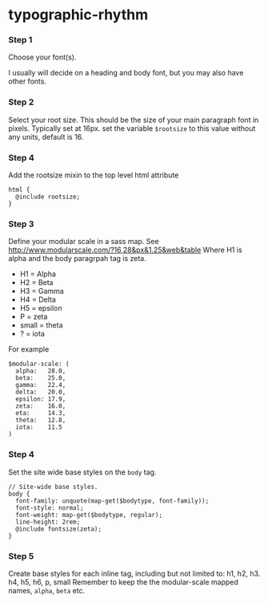 # typographic-rhythm

### Step 1

Choose your font(s).

I usually will decide on a heading and body font, but you may also have other fonts.

### Step 2

Select your root size. This should be the size of your main paragraph font in pixels. Typically set at 16px.
set the variable `$rootsize` to this value without any units, default is 16.

### Step 4
Add the rootsize mixin to the top level html attribute
```
html {
  @include rootsize;
}
```

### Step 3

Define your modular scale in a sass map. See http://www.modularscale.com/?16,28&px&1.25&web&table
Where H1 is alpha and the body paragrpah tag is zeta.
- H1 = Alpha
- H2 = Beta
- H3 = Gamma
- H4 = Delta
- H5 = epsilon
- P = zeta
- small = theta
- ? = iota

For example

```
$modular-scale: (
  alpha:   28.0,
  beta:    25.0,
  gamma:   22.4,
  delta:   20.0,
  epsilon: 17.9,
  zeta:    16.0,
  eta:     14.3,
  theta:   12.8,
  iota:    11.5
)
```
### Step 4

Set the site wide base styles on the `body` tag.
```
// Site-wide base styles.
body {
  font-family: unquote(map-get($bodytype, font-family));
  font-style: normal;
  font-weight: map-get($bodytype, regular);
  line-height: 2rem;
  @include fontsize(zeta);
}
```

### Step 5

Create base styles for each inline tag, including but not limited to: h1, h2, h3. h4, h5, h6, p, small
Remember to keep the the modular-scale mapped names, `alpha`, `beta` etc.
